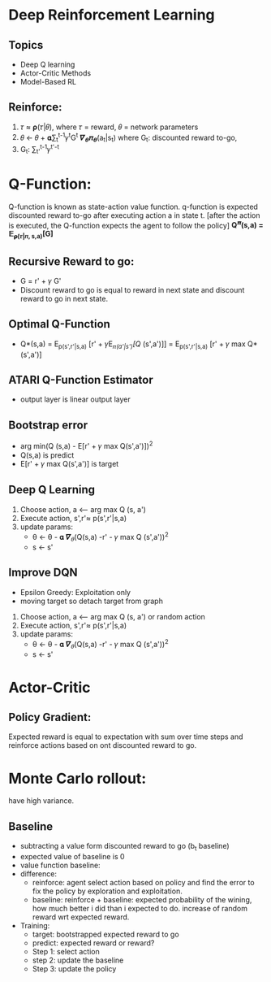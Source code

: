 # Deep Reinforcement Learning 

## Topics
- Deep Q learning 
- Actor-Critic Methods 
- Model-Based RL

## Reinforce: 
1. 𝜏 ≈ 𝛒(𝜏|𝜃), 
where 𝜏 = reward, 𝜃 = network parameters 
2. 𝜃 ← 𝜃 + 𝛂∑<sub>t</sub><sup>t-1</sup>𝛾<sup>t</sup>G<sup>t</sup> 𝜵<sub>𝜽</sub>𝝅<sub>𝜽</sub>(a<sub>t</sub>|s<sub>t</sub>) 
where G<sub>t</sub>: discounted reward to-go, 
3. G<sub>t</sub>: ∑<sub>t'</sub><sup>t-1</sup>𝛾<sup>t'-t</sup> 

# Q-Function: 
Q-function is known as state-action value function. q-function is expected discounted reward to-go after executing action a in state t. [after the action is executed, the Q-function expects the agent to follow the policy]
**Q<sup>𝝅</sup>(s,a) = 𝔼<sub>𝛒(𝜏|𝜋, s,a)</sub>[G]**

## Recursive Reward to go: 
- G = r' + 𝛾 G'
- Discount reward to go is equal to reward in next state and discount reward to go in next state. 

## Optimal Q-Function 

* Q*(s,a) =  E<sub>p(s',r'|s,a)</sub> [r' + 𝛾E<sub>𝜋<sup>*</sup>(a'|s')</sub>[Q* (s',a')]] = E<sub>p(s',r'|s,a)</sub> [r' + 𝛾 max Q* (s',a')] 



## ATARI Q-Function Estimator 
- output layer is linear output layer 

## Bootstrap error 
- arg min(Q (s,a) - E[r' + 𝛾 max Q(s',a')])<sup>2</sup>
- Q(s,a) is predict 
- E[r' + 𝛾 max Q(s',a')] is target 
## Deep Q Learning
1. Choose action, a ⟵ arg max Q (s, a')
2. Execute action, s',r'≈ p(s',r'|s,a)
3. update params: 
    - θ ← θ - 𝛂 𝜵<sub>𝜃</sub>(Q(s,a) -r' - 𝛾 max Q (s',a'))<sup>2<sup>
    - s ← s'

## Improve DQN
- Epsilon Greedy: Exploitation only 
- moving target so detach target from graph 

1. Choose action, a ⟵ arg max Q (s, a') or random action 
2. Execute action, s',r'≈ p(s',r'|s,a)
3. update params: 
    - θ ← θ - 𝛂 𝜵<sub>𝜃</sub>(Q(s,a) -r' - 𝛾 max Q (s',a'))<sup>2<sup>
    - s ← s'

# Actor-Critic 
## Policy Gradient: 
Expected reward is equal to expectation with sum over time steps and reinforce actions based on ont discounted reward to go. 

# Monte Carlo rollout: 
have high variance. 

## Baseline 
- subtracting a value form discounted reward to go (b<sub>t</sub> baseline)
- expected value of baseline is 0 
- value function baseline: 
- difference: 
    - reinforce: agent select action based on policy and find the error to fix the policy by exploration and exploitation. 
    - baseline: reinforce + baseline: expected probability of the wining, how much better i did than i expected to do. increase of random reward wrt expected reward. 
- Training: 
    - target: bootstrapped expected reward to go 
    - predict: expected reward or reward? 
    - Step 1: select action 
    - step 2: update the baseline 
    - Step 3: update the policy 

